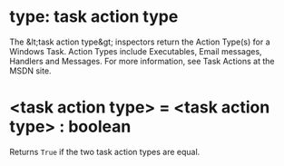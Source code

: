 # type: task action type

The &amp;lt;task action type&amp;gt; inspectors return the Action Type(s) for a Windows Task. Action Types include Executables, Email messages, Handlers and Messages. For more information, see Task Actions at the MSDN site.

# &lt;task action type&gt; = &lt;task action type&gt; : boolean

Returns `True` if the two task action types are equal.
